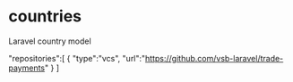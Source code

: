 # countries
Laravel country model


"repositories":[
    {
        "type":"vcs",
        "url":"https://github.com/vsb-laravel/trade-payments"
    }
]
